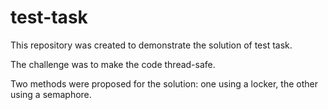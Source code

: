 # test-task

This repository was created to demonstrate the solution of test task.

The challenge was to make the code thread-safe.

Two methods were proposed for the solution: one using a locker, the other using a semaphore.
